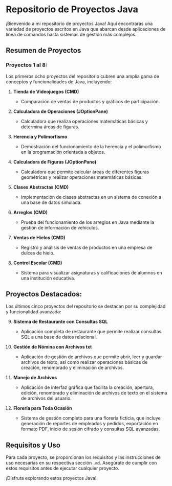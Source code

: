 # Repositorio de Proyectos Java

¡Bienvenido a mi repositorio de proyectos Java! Aquí encontrarás una variedad de proyectos escritos en Java que abarcan desde aplicaciones de línea de comandos hasta sistemas de gestión más complejos.

## Resumen de Proyectos

### Proyectos 1 al 8:

Los primeros ocho proyectos del repositorio cubren una amplia gama de conceptos y funcionalidades de Java, incluyendo:

1. **Tienda de Videojuegos (CMD)**
   - Comparación de ventas de productos y gráficos de participación.

2. **Calculadora de Operaciones (JOptionPane)**
   - Calculadora que realiza operaciones matemáticas básicas y determina áreas de figuras.

3. **Herencia y Polimorfismo**
   - Demostración del funcionamiento de la herencia y el polimorfismo en la programación orientada a objetos.

4. **Calculadora de Figuras (JOptionPane)**
   - Calculadora que permite calcular áreas de diferentes figuras geométricas y realizar operaciones matemáticas básicas.

5. **Clases Abstractas (CMD)**
   - Implementación de clases abstractas en un sistema de conexión a una base de datos simulada.

6. **Arreglos (CMD)**
   - Prueba del funcionamiento de los arreglos en Java mediante la gestión de información de vehículos.

7. **Ventas de Hielos (CMD)**
   - Registro y análisis de ventas de productos en una empresa de dulces de hielo.

8. **Control Escolar (CMD)**
   - Sistema para visualizar asignaturas y calificaciones de alumnos en una institución educativa.

## Proyectos Destacados:

Los últimos cinco proyectos del repositorio se destacan por su complejidad y funcionalidad avanzada:

9. **Sistema de Restaurante con Consultas SQL**
    - Aplicación completa de restaurante que permite realizar consultas SQL a una base de datos relacional.

10. **Gestión de Nómina con Archivos txt**
    - Aplicación de gestión de archivos que permite abrir, leer y guardar archivos de texto, así como realizar operaciones básicas de creación, renombrado y eliminación de archivos.

11. **Manejo de Archivos**
    - Aplicación de interfaz gráfica que facilita la creación, apertura, edición, renombrado y eliminación de archivos de texto en el sistema de archivos del usuario.

12. **Florería para Toda Ocasión**
    - Sistema de gestión completo para una florería ficticia, que incluye generación de reportes de empleados y pedidos, exportación en formato PDF, inicio de sesión cifrado y consultas SQL avanzadas.

## Requisitos y Uso

Para cada proyecto, se proporcionan los requisitos y las instrucciones de uso necesarias en su respectiva sección `.md`. Asegúrate de cumplir con estos requisitos antes de ejecutar cualquier proyecto.

¡Disfruta explorando estos proyectos Java!
